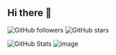 ## Hi there 👋

![GitHub followers](https://img.shields.io/github/followers/soheev030?style=social)
![GitHub stars](https://img.shields.io/github/stars/soheev030?style=social)

![GitHub Stats](https://github-readme-stats.vercel.app/api?username=soheev030&show_icons=true&theme=radical)
![image](https://github.com/user-attachments/assets/0df2be01-7936-4ea3-ac37-09519408b59a)

